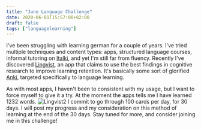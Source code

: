 ```yaml
---
title: "June Language Challenge"
date: 2020-06-01T15:57:00+02:00
draft: false
tags: ["languagelearning"]
---
```


I've been struggling with learning german for a couple of years.
I've tried multiple techniques and content types: apps, structured language courses, informal tutoring on [Italki](https://www.italki.com/),
and yet I'm still far from fluency. Recently I've discovered [Lingvist](https://lingvist.com), an app that claims to use the
best findings in cognitive research to improve learning retention.
It's basically some sort of glorified [Anki](https://apps.ankiweb.net/), targeted
specifically to language learning.
<!--more-->
As with most apps, I haven't been to consistent with my usage, but I want to force myself to give it a try.
At the moment the apps tells me I have learned 1232 words.
![Lingvist2](/images/lingvist2.png)
I commit to go through 100 cards per day, for 30 days. I will post my progress and my consideration on this method of learning at the end of
the 30 days. Stay tuned for more, and consider joining me in this challenge!